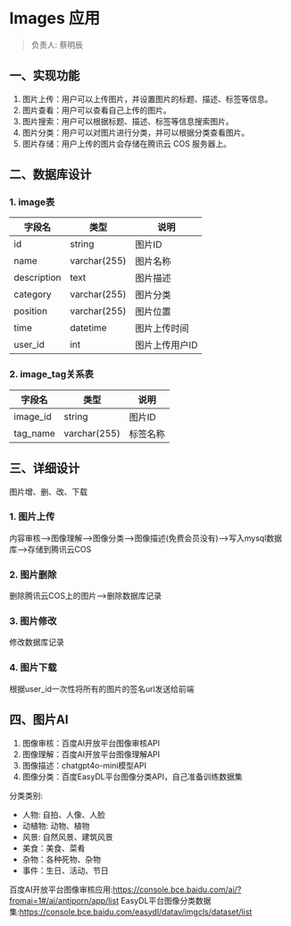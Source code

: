 # Images 应用

> 负责人: 蔡明辰

## 一、实现功能

1. 图片上传：用户可以上传图片，并设置图片的标题、描述、标签等信息。
2. 图片查看：用户可以查看自己上传的图片。
3. 图片搜索：用户可以根据标题、描述、标签等信息搜索图片。
4. 图片分类：用户可以对图片进行分类，并可以根据分类查看图片。
5. 图片存储：用户上传的图片会存储在腾讯云 COS 服务器上。

## 二、数据库设计

### 1. image表

| 字段名 | 类型 | 说明 |
| --- | --- | --- |
| id | string | 图片ID |
| name | varchar(255) | 图片名称 |
| description | text | 图片描述 |
| category | varchar(255) | 图片分类 |
| position | varchar(255) | 图片位置 |
| time | datetime | 图片上传时间 |
| user_id | int | 图片上传用户ID |

### 2. image_tag关系表

| 字段名 | 类型 | 说明 |
| --- | --- | --- |
| image_id | string | 图片ID |
| tag_name | varchar(255) | 标签名称 |


## 三、详细设计

图片增、删、改、下载

### 1. 图片上传

内容审核-->图像理解-->图像分类-->图像描述(免费会员没有)-->写入mysql数据库-->存储到腾讯云COS

### 2. 图片删除

删除腾讯云COS上的图片-->删除数据库记录

### 3. 图片修改

修改数据库记录

### 4. 图片下载

根据user_id一次性将所有的图片的签名url发送给前端

## 四、图片AI

1. 图像审核：百度AI开放平台图像审核API
2. 图像理解：百度AI开放平台图像理解API
3. 图像描述：chatgpt4o-mini模型API
4. 图像分类：百度EasyDL平台图像分类API，自己准备训练数据集

分类类别:
- 人物: 自拍、人像、人脸
- 动植物: 动物、植物
- 风景: 自然风景、建筑风景
- 美食：美食、菜肴
- 杂物：各种死物、杂物
- 事件：生日、活动、节日

百度AI开放平台图像审核应用:https://console.bce.baidu.com/ai/?fromai=1#/ai/antiporn/app/list
EasyDL平台图像分类数据集:https://console.bce.baidu.com/easydl/datav/imgcls/dataset/list